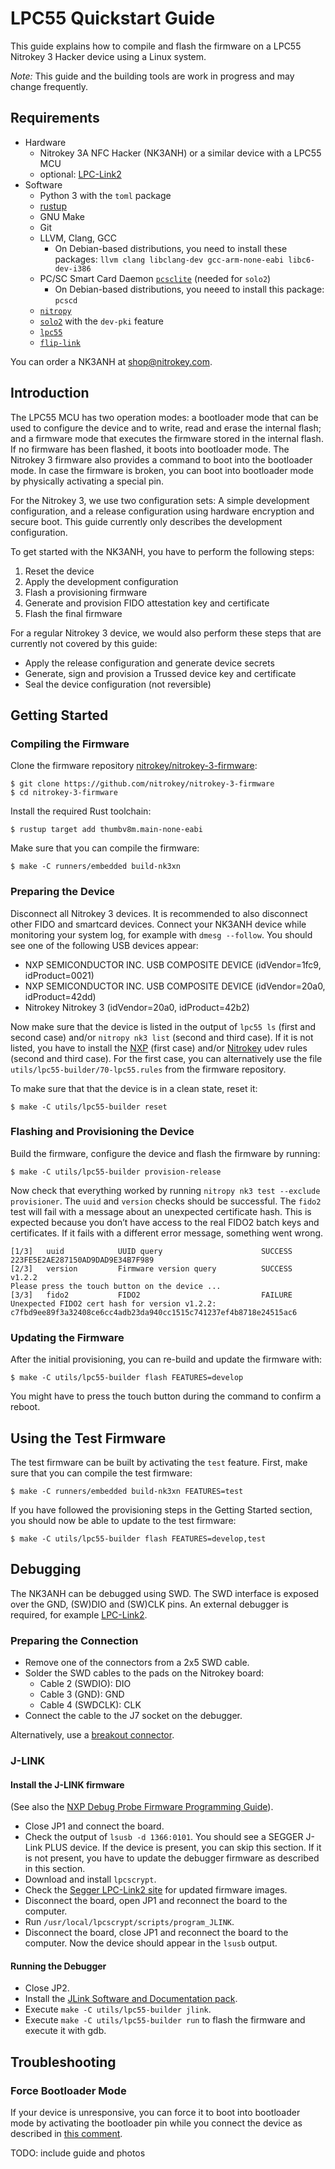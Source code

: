 # LPC55 Quickstart Guide

This guide explains how to compile and flash the firmware on a LPC55 Nitrokey 3 Hacker device using a Linux system.

*Note:*  This guide and the building tools are work in progress and may change frequently.

## Requirements

* Hardware
  * Nitrokey 3A NFC Hacker (NK3ANH) or a similar device with a LPC55 MCU
  * optional: [LPC-Link2](https://www.embeddedartists.com/products/lpc-link2/)
* Software
  * Python 3 with the `toml` package
  * [rustup](https://rustup.rs)
  * GNU Make
  * Git
  * LLVM, Clang, GCC
    * On Debian-based distributions, you need to install these packages: `llvm clang libclang-dev gcc-arm-none-eabi libc6-dev-i386`
  * PC/SC Smart Card Daemon [`pcsclite`](https://pcsclite.apdu.fr/) (needed for `solo2`)
    * On Debian-based distributions, you neeed to install this package: `pcscd`
  * [`nitropy`](https://github.com/nitrokey/pynitrokey)
  * [`solo2`](https://github.com/solokeys/solo2-cli) with the `dev-pki` feature
  * [`lpc55`](https://github.com/lpc55/lpc55-host)
  * [`flip-link`](https://github.com/knurling-rs/flip-link)

You can order a NK3ANH at [shop@nitrokey.com](mailto:shop@nitrokey.com).

## Introduction

The LPC55 MCU has two operation modes:  a bootloader mode that can be used to configure the device and to write, read and erase the internal flash; and a firmware mode that executes the firmware stored in the internal flash.  If no firmware has been flashed, it boots into bootloader mode.  The Nitrokey 3 firmware also provides a command to boot into the bootloader mode.  In case the firmware is broken, you can boot into bootloader mode by physically activating a special pin.

For the Nitrokey 3, we use two configuration sets:  A simple development configuration, and a release configuration using hardware encryption and secure boot.  This guide currently only describes the development configuration.

To get started with the NK3ANH, you have to perform the following steps:

1. Reset the device
2. Apply the development configuration
3. Flash a provisioning firmware
4. Generate and provision FIDO attestation key and certificate
5. Flash the final firmware

For a regular Nitrokey 3 device, we would also perform these steps that are currently not covered by this guide:

- Apply the release configuration and generate device secrets
- Generate, sign and provision a Trussed device key and certificate
- Seal the device configuration (not reversible)

## Getting Started

### Compiling the Firmware

Clone the firmware repository [nitrokey/nitrokey-3-firmware](https://github.com/nitrokey/nitrokey-3-firmware):

```
$ git clone https://github.com/nitrokey/nitrokey-3-firmware
$ cd nitrokey-3-firmware
```

Install the required Rust toolchain:

```
$ rustup target add thumbv8m.main-none-eabi
```

Make sure that you can compile the firmware:

```
$ make -C runners/embedded build-nk3xn
```

### Preparing the Device

Disconnect all Nitrokey 3 devices.  It is recommended to also disconnect other FIDO and smartcard devices.  Connect your NK3ANH device while monitoring your system log, for example with `dmesg --follow`.  You should see one of the following USB devices appear:
- NXP SEMICONDUCTOR INC. USB COMPOSITE DEVICE (idVendor=1fc9, idProduct=0021)
- NXP SEMICONDUCTOR INC. USB COMPOSITE DEVICE (idVendor=20a0, idProduct=42dd)
- Nitrokey Nitrokey 3 (idVendor=20a0, idProduct=42b2)

Now make sure that the device is listed in the output of `lpc55 ls` (first and second case) and/or `nitropy nk3 list` (second and third case).  If it is not listed, you have to install
the [NXP](https://spsdk.readthedocs.io/en/latest/examples/_knowledge_base/installation_guide.html#usb-under-linux) (first case) and/or [Nitrokey](https://docs.nitrokey.com/software/nitropy/linux/udev) udev rules (second and third case). For the first case, you can alternatively use the file `utils/lpc55-builder/70-lpc55.rules` from the firmware repository.

To make sure that that the device is in a clean state, reset it:
```
$ make -C utils/lpc55-builder reset
```

### Flashing and Provisioning the Device

Build the firmware, configure the device and flash the firmware by running:
```
$ make -C utils/lpc55-builder provision-release
```

Now check that everything worked by running `nitropy nk3 test --exclude provisioner`.  The `uuid` and `version` checks should be successful.  The `fido2` test will fail with a message about an unexpected certificate hash.  This is expected because you don’t have access to the real FIDO2 batch keys and certificates.  If it fails with a different error message, something went wrong.

```
[1/3]   uuid            UUID query                      SUCCESS         223FE5E2AE287150AD9DAD9E34B7F989
[2/3]   version         Firmware version query          SUCCESS         v1.2.2
Please press the touch button on the device ...
[3/3]   fido2           FIDO2                           FAILURE         Unexpected FIDO2 cert hash for version v1.2.2: c7fbd9ee89f3a32408ce6cc4adb23da940cc1515c741237ef4b8718e24515ac6
```

### Updating the Firmware

After the initial provisioning, you can re-build and update the firmware with:
```
$ make -C utils/lpc55-builder flash FEATURES=develop
```
You might have to press the touch button during the command to confirm a reboot.

## Using the Test Firmware

The test firmware can be built by activating the `test` feature.  First, make sure that you can compile the test firmware:
```
$ make -C runners/embedded build-nk3xn FEATURES=test
```

If you have followed the provisioning steps in the Getting Started section, you should now be able to update to the test firmware:
```
$ make -C utils/lpc55-builder flash FEATURES=develop,test
```

## Debugging

The NK3ANH can be debugged using SWD. The SWD interface is exposed over the GND, (SW)DIO and (SW)CLK pins. An external debugger is required, for example [LPC-Link2](https://www.embeddedartists.com/products/lpc-link2/).

### Preparing the Connection

* Remove one of the connectors from a 2x5 SWD cable.
* Solder the SWD cables to the pads on the Nitrokey board:
  * Cable 2 (SWDIO): DIO
  * Cable 3 (GND): GND
  * Cable 4 (SWDCLK): CLK
* Connect the cable to the J7 socket on the debugger.

Alternatively, use a [breakout connector](https://www.adafruit.com/product/2743).

### J-LINK

#### Install the J-LINK firmware

(See also the [NXP Debug Probe Firmware Programming Guide](https://www.nxp.com/docs/en/supporting-information/Debug_Probe_Firmware_Programming.pdf)).

* Close JP1 and connect the board.
* Check the output of `lsusb -d 1366:0101`. You should see a SEGGER J-Link PLUS device. If the device is present, you can skip this section. If it is not present, you have to update the debugger firmware as described in this section.
* Download and install `lpcscrypt`.
* Check the [Segger LPC-Link2 site](https://www.segger.com/lpc-link-2.html) for updated firmware images.
* Disconnect the board, open JP1 and reconnect the board to the computer.
* Run `/usr/local/lpcscrypt/scripts/program_JLINK`.
* Disconnect the board, close JP1 and reconnect the board to the computer. Now the device should appear in the `lsusb` output.

#### Running the Debugger

* Close JP2.
* Install the [JLink Software and Documentation pack](https://www.segger.com/downloads/jlink/#J-LinkSoftwareAndDocumentationPack).
* Execute `make -C utils/lpc55-builder jlink`.
* Execute `make -C utils/lpc55-builder run` to flash the firmware and execute it with gdb.

## Troubleshooting

### Force Bootloader Mode

If your device is unresponsive, you can force it to boot into bootloader mode by activating the bootloader pin while you connect the device as described in [this comment](https://github.com/Nitrokey/nitrokey-3-firmware/issues/112#issuecomment-1323828805).

TODO: include guide and photos

